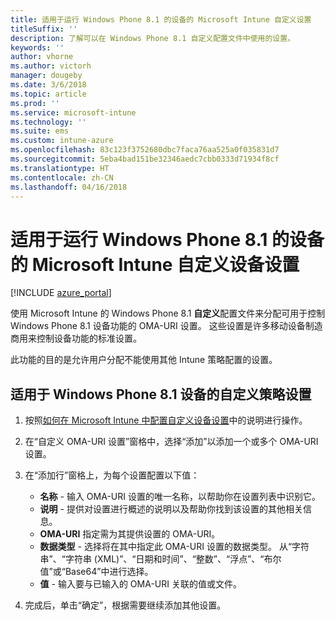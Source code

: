 ```yaml
---
title: 适用于运行 Windows Phone 8.1 的设备的 Microsoft Intune 自定义设置
titleSuffix: ''
description: 了解可以在 Windows Phone 8.1 自定义配置文件中使用的设置。
keywords: ''
author: vhorne
ms.author: victorh
manager: dougeby
ms.date: 3/6/2018
ms.topic: article
ms.prod: ''
ms.service: microsoft-intune
ms.technology: ''
ms.suite: ems
ms.custom: intune-azure
ms.openlocfilehash: 83c123f3752680dbc7faca76aa525a0f035831d7
ms.sourcegitcommit: 5eba4bad151be32346aedc7cbb0333d71934f8cf
ms.translationtype: HT
ms.contentlocale: zh-CN
ms.lasthandoff: 04/16/2018
---
```

# <a name="microsoft-intune-custom-device-settings-for-devices-running-windows-phone-81"></a>适用于运行 Windows Phone 8.1 的设备的 Microsoft Intune 自定义设备设置

[!INCLUDE [azure_portal](./includes/azure_portal.md)]

使用 Microsoft Intune 的 Windows Phone 8.1 **自定义**配置文件来分配可用于控制 Windows Phone 8.1 设备功能的 OMA-URI 设置。 这些设置是许多移动设备制造商用来控制设备功能的标准设置。

此功能的目的是允许用户分配不能使用其他 Intune 策略配置的设置。

## <a name="custom-policy-settings-for-windows-phone-81-devices"></a>适用于 Windows Phone 8.1 设备的自定义策略设置

1. 按照[如何在 Microsoft Intune 中配置自定义设备设置](custom-settings-configure.md)中的说明进行操作。
2. 在“自定义 OMA-URI 设置”窗格中，选择“添加”以添加一个或多个 OMA-URI 设置。
3. 在“添加行”窗格上，为每个设置配置以下值：
    - **名称** - 输入 OMA-URI 设置的唯一名称，以帮助你在设置列表中识别它。
    - **说明** - 提供对设置进行概述的说明以及帮助你找到该设置的其他相关信息。
    - **OMA-URI** 指定需为其提供设置的 OMA-URI。
    - **数据类型** - 选择将在其中指定此 OMA-URI 设置的数据类型。 从“字符串”、“字符串 (XML)”、“日期和时间”、“整数”、“浮点”、“布尔值”或“Base64”中进行选择。
    - **值** - 输入要与已输入的 OMA-URI 关联的值或文件。

4. 完成后，单击“确定”，根据需要继续添加其他设置。
